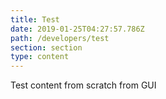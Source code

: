 ```yaml
---
title: Test
date: 2019-01-25T04:27:57.786Z
path: /developers/test
section: section
type: content
---
```

Test content from scratch from GUI
